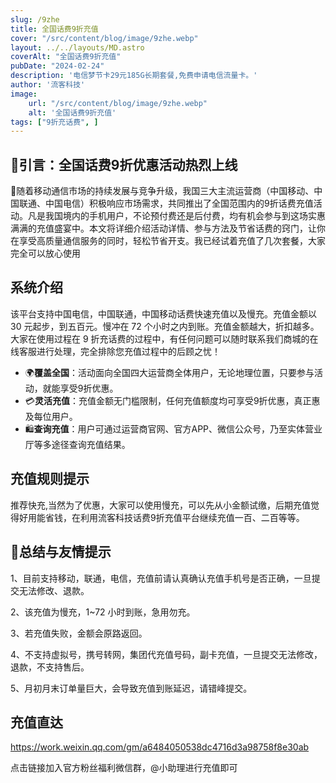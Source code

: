 ```yaml
---
slug: /9zhe
title: 全国话费9折充值
cover: "/src/content/blog/image/9zhe.webp"
layout: ../../layouts/MD.astro
coverAlt: "全国话费9折充值"
pubDate: "2024-02-24"
description: '电信梦节卡29元185G长期套餐,免费申请电信流量卡。'
author: '流客科技'
image:
    url: "/src/content/blog/image/9zhe.webp"
    alt: '全国话费9折充值'
tags: ["9折充话费", ]
---
```



## 💫引言：全国话费9折优惠活动热烈上线

🎉随着移动通信市场的持续发展与竞争升级，我国三大主流运营商（中国移动、中国联通、中国电信）积极响应市场需求，共同推出了全国范围内的9折话费充值活动。凡是我国境内的手机用户，不论预付费还是后付费，均有机会参与到这场实惠满满的充值盛宴中。本文将详细介绍活动详情、参与方法及节省话费的窍门，让你在享受高质量通信服务的同时，轻松节省开支。我已经试着充值了几次套餐，大家完全可以放心使用

## 系统介绍

该平台支持中国电信，中国联通，中国移动话费快速充值以及慢充。充值金额以 30 元起步，到五百元。慢冲在 72 个小时之内到账。充值金额越大，折扣越多。大家在使用过程在 9 折充话费的过程中，有任何问题可以随时联系我们商城的在线客服进行处理，完全排除您充值过程中的后顾之忧！


- 🌍**覆盖全国**：活动面向全国四大运营商全体用户，无论地理位置，只要参与活动，就能享受9折优惠。
- 💳**灵活充值**：充值金额无门槛限制，任何充值额度均可享受9折优惠，真正惠及每位用户。
- 🛍️**查询充值**：用户可通过运营商官网、官方APP、微信公众号，乃至实体营业厅等多途径查询充值结果。

## 充值规则提示

推荐快充,当然为了优惠，大家可以使用慢充，可以先从小金额试缴，后期充值觉得好用能省钱，在利用流客科技话费9折充值平台继续充值一百、二百等等。

## 💬总结与友情提示

1、目前支持移动，联通，电信，充值前请认真确认充值手机号是否正确，一旦提交无法修改、退款。

2、该充值为慢充，1~72 小时到账，急用勿充。

3、若充值失败，金额会原路返回。

4、不支持虚拟号，携号转网，集团代充值号码，副卡充值，一旦提交无法修改，退款，不支持售后。

5、月初月末订单量巨大，会导致充值到账延迟，请错峰提交。



## 充值直达

https://work.weixin.qq.com/gm/a6484050538dc4716d3a98758f8e30ab

点击链接加入官方粉丝福利微信群，@小助理进行充值即可